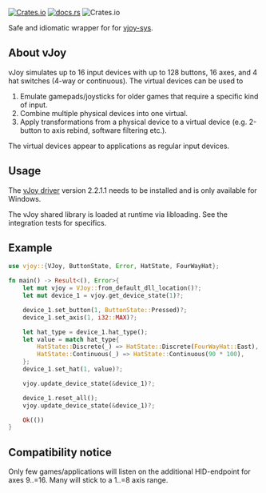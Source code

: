 [<img alt="Crates.io" src="https://img.shields.io/crates/v/vjoy">](https://crates.io/crates/vjoy)
[<img alt="docs.rs" src="https://img.shields.io/docsrs/vjoy">](https://docs.rs/vjoy/latest/vjoy/)
<img alt="Crates.io" src="https://img.shields.io/crates/l/vjoy">

Safe and idiomatic wrapper for for [vjoy-sys](https://crates.io/crates/vjoy-sys).

## About vJoy
vJoy simulates up to 16 input devices with up to 128 buttons, 16 axes, and 4 hat switches (4-way or continuous).
The virtual devices can be used to 
1) Emulate gamepads/joysticks for older games that require a specific kind of input.
2) Combine multiple physical devices into one virtual.
3) Apply transformations from a physical device to a virtual device (e.g. 2-button to axis rebind, software filtering etc.).

The virtual devices appear to applications as regular input devices.

## Usage
The [vJoy driver](https://github.com/njz3/vJoy/) version 2.2.1.1 needs to be installed and is only available for Windows.

The vJoy shared library is loaded at runtime via libloading. See the integration tests for specifics.

## Example
```rust
use vjoy::{VJoy, ButtonState, Error, HatState, FourWayHat};

fn main() -> Result<(), Error>{
    let mut vjoy = VJoy::from_default_dll_location()?;
    let mut device_1 = vjoy.get_device_state(1)?;

    device_1.set_button(1, ButtonState::Pressed)?;
    device_1.set_axis(1, i32::MAX)?;

    let hat_type = device_1.hat_type();
    let value = match hat_type{
        HatState::Discrete(_) => HatState::Discrete(FourWayHat::East),
        HatState::Continuous(_) => HatState::Continuous(90 * 100),
    };
    device_1.set_hat(1, value)?;

    vjoy.update_device_state(&device_1)?;

    device_1.reset_all();
    vjoy.update_device_state(&device_1)?;

    Ok(())
}
```

## Compatibility notice
Only few games/applications will listen on the additional HID-endpoint for axes 9..=16. 
Many will stick to a 1..=8 axis range.